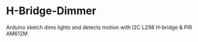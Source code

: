 H-Bridge-Dimmer
===============

Arduino sketch dims lights and detects motion with I2C L298 H-bridge &amp; PIR AM612M
